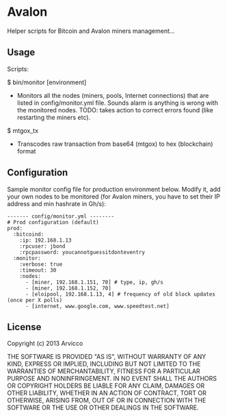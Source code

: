 # Avalon

Helper scripts for Bitcoin and Avalon miners management...

## Usage

Scripts:

$ bin/monitor [environment]

- Monitors all the nodes (miners, pools, Internet connections) that are listed in config/monitor.yml file. Sounds alarm is anything is wrong with the monitored nodes. TODO: takes action to correct errors found (like restarting the miners etc).

$ mtgox_tx

- Transcodes raw transaction from base64 (mtgox) to hex (blockchain) format

## Configuration

Sample monitor config file for production environment below. Modify it, add your own nodes to be monitored (for Avalon miners, you have to set their IP address and min hashrate in Gh/s):

    ------- config/monitor.yml --------
    # Prod configuration (default)
    prod:
      :bitcoind:
        :ip: 192.168.1.13
        :rpcuser: jbond
        :rpcpassword: youcannotguessitdonteventry
      :monitor:
        :verbose: true
        :timeout: 30
        :nodes:
          - [miner, 192.168.1.151, 70] # type, ip, gh/s
          - [miner, 192.168.1.152, 70]
          - [eloipool, 192.168.1.13, 4] # frequency of old block updates (once per X polls)
          - [internet, www.google.com, www.speedtest.net]

## License

Copyright (c) 2013 Arvicco

THE SOFTWARE IS PROVIDED "AS IS", WITHOUT WARRANTY OF ANY KIND,
EXPRESS OR IMPLIED, INCLUDING BUT NOT LIMITED TO THE WARRANTIES OF
MERCHANTABILITY, FITNESS FOR A PARTICULAR PURPOSE AND
NONINFRINGEMENT. IN NO EVENT SHALL THE AUTHORS OR COPYRIGHT HOLDERS BE
LIABLE FOR ANY CLAIM, DAMAGES OR OTHER LIABILITY, WHETHER IN AN ACTION
OF CONTRACT, TORT OR OTHERWISE, ARISING FROM, OUT OF OR IN CONNECTION
WITH THE SOFTWARE OR THE USE OR OTHER DEALINGS IN THE SOFTWARE.
